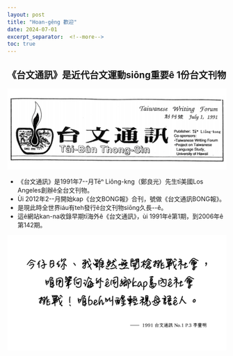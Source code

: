 ```yaml
---
layout: post
title: "Hoan-gêng 歡迎"
date: 2024-07-01
excerpt_separator:  <!--more-->
toc: true
---
```


## 《台文通訊》是近代台文運動siōng重要ê 1份台文刊物

![台文通訊](/assets/image/TaibunThongsin.png)

* 《台文通訊》是1991年7--月Tēⁿ Liông-kng（鄭良光）先生tī美國Los Angeles創辦ê全台文刊物。
* Ùi 2012年2--月開始kap《台文BONG報》合刊，號做《台文通訊BONG報》。
* 是現此時全世界iáu有teh發行ê台文刊物siōng久長--ê。
* 這ê網站kan-na收錄早期tī海外ê《台文通訊》，ùi 1991年ê第1期，到2006年ê第142期。

![寄望台文通訊](/assets/image/kiabangTaibunThongsin.jpg)
